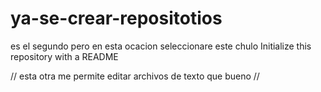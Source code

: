 # ya-se-crear-repositotios
es el segundo pero en esta ocacion seleccionare este chulo Initialize this repository with a README 



// esta otra me permite editar archivos de texto
que bueno //

